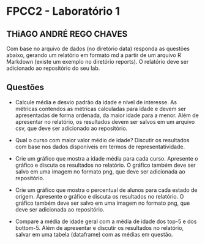 # FPCC2 - Laboratório 1

## THiAGO ANDRÉ REGO CHAVES

Com base no arquivo de dados (no diretório data) responda as questões abaixo, gerando um relatório em formato md a partir de um arquivo R Markdown (existe um exemplo no diretório reports). O relatório deve ser adicionado ao repositório do seu lab.

## Questões

* Calcule média e desvio padrão da idade e nível de interesse. As métricas contendos as métricas calculadas para idade e devem ser apresentadas de forma ordenada, da maior idade para a menor. Além de apresentar no relatório, os resultados devem ser salvos em um arquivo csv, que deve ser adicionado ao repositório.

* Qual o curso com maior valor médio de idade? Discutir os resultados com base nos dados disponíveis em termos de representatividade.  

* Crie um gráfico que mostra a idade média para cada curso. Apresente o gráfico e discuta os resultados no relatório. O gráfico também deve ser salvo em uma imagem no formato png, que deve ser adicionada ao repositório.  

* Crie um gráfico que mostra o percentual de alunos para cada estado de origem. Apresente o gráfico e discuta os resultados no relatório. O gráfico também deve ser salvo em uma imagem no formato png, que deve ser adicionada ao repositório.  

* Compare a média de idade geral com a média de idade dos top-5 e dos bottom-5. Além de apresentar e discutir os resultados no relatório, salvar em uma tabela (dataframe) com as médias em questão.



